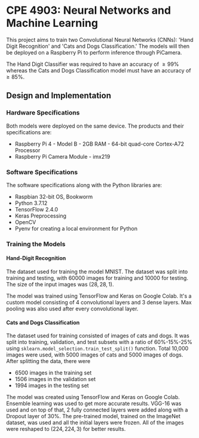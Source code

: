 # CPE 4903: Neural Networks and Machine Learning 
This project aims to train two Convolutional Neural Networks (CNNs): 'Hand Digit Recognition' and 'Cats and Dogs Classification.' The models will then be deployed on a Raspberry Pi to perform inference through PiCamera. 

The Hand Digit Classifier was required to have an accuracy of $`\geq 99\%`$ whereas the Cats and Dogs Classification model must have an accuracy of $`\geq 85\%`$.


## Design and Implementation

### Hardware Specifications
Both models were deployed on the same device. The products and their specifications are:
<ul>
    <li>Raspberry Pi 4 - Model B - 2GB RAM - 64-bit quad-core Cortex-A72 Processor</li>
    <li>Raspberry Pi Camera Module - imx219</li>
</ul>

### Software Specifications
The software specifications along with the Python libraries are:
<ul>
    <li>Raspbian 32-bit OS, Bookworm</li>
    <li>Python 3.7.12</li>
    <li>TensorFlow 2.4.0</li>
    <li>Keras Preprocessing</li>
    <li>OpenCV</li>
    <li>Pyenv for creating a local environment for Python</li>
</ul>

### Training the Models

#### Hand-Digit Recognition

The dataset used for training the model MNIST. The dataset was split into training and testing, with 60000 images for training and 10000 for testing. The size of the input images was $`(28, 28, 1)`$.

The model was trained using TensorFlow and Keras on Google Colab. It's a custom model consisting of 4 convolutional layers and 3 dense layers. Max pooling was also used after every convolutional layer. 

#### Cats and Dogs Classification
The dataset used for training consisted of images of cats and dogs. It was split into training, validation, and test subsets with a ratio of 60\%-15\%-25\% using `sklearn.model_selection.train_test_split()` function. Total 10,000 images were used, with 5000 images of cats and 5000 images of dogs. After splitting the data, there were 
<ul>
    <li>6500 images in the training set</li>
    <li>1506 images in the validation set</li>
    <li>1994 images in the testing set</li>
</ul>

The model was created using TensorFlow and Keras on Google Colab. Ensemble learning was used to get more accurate results. VGG-16 was used and on top of that, 2 fully connected layers were added along with a Dropout layer of $`30\%`$. The pre-trained model, trained on the ImageNet dataset, was used and all the initial layers were frozen. All of the images were reshaped to $`(224, 224, 3)`$ for better results.
